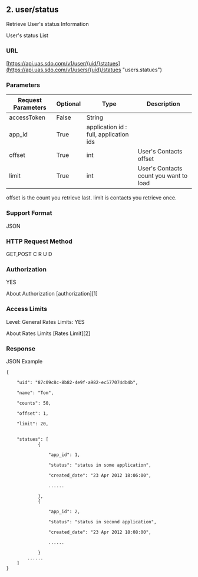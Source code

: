 ## 2. user/status

Retrieve User's status Information

User's status List

### URL

[https://api.uas.sdo.com/v1/user/{uid/}statues](https://api.uas.sdo.com/v1/users/{uid}/statues "users.statues")


### Parameters
Request Parameters  |  Optional  |  Type  |  Description  
-------------|-----------|---------|--------
accessToken			|  False	 |  String|  
app_id              |  True      |  application id : full, application ids  
offset				|  True      |  int   |  User's Contacts offset  
limit 				|  True      |  int   |  User's Contacts count you want to load  

offset is the count you retrieve last.
limit is contacts you retrieve once.


### Support Format

JSON

### HTTP Request Method

GET,POST
C
R
U
D

### Authorization

YES


About Authorization [authorization][1]

### Access Limits

Level: General
Rates Limits: YES


About Rates Limits [Rates Limit][2]

### Response

JSON Example


    {

        "uid": "87c09c8c-8b82-4e9f-a982-ec577074db4b",

        "name": "Tom",  

		"counts": 50,  
		
		"offset": 1,  
		
		"limit": 20,  


        "statues": [
        	    {

                    "app_id": 1,

                    "status": "status in some application",

                    "created_date": "23 Apr 2012 18:06:00",

                    ......

                },
        	    {

                    "app_id": 2,

                    "status": "status in second application",

                    "created_date": "23 Apr 2012 18:08:00",

                    ......

                }
        	......
        ]
    }
